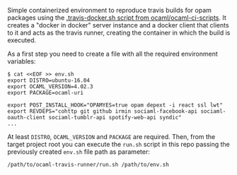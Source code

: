 Simple containerized environment to reproduce travis builds for opam packages using the [.travis-docker.sh script from ocaml/ocaml-ci-scripts](https://github.com/ocaml/ocaml-ci-scripts/blob/master/.travis-docker.sh). It creates a "docker in docker" server instance and a docker client that clients to it and acts as the travis runner, creating the container in which the build is executed.

As a first step you need to create a file with all the required environment variables:

```
$ cat <<EOF >> env.sh
export DISTRO=ubuntu-16.04
export OCAML_VERSION=4.02.3
export PACKAGE=ocaml-uri

export POST_INSTALL_HOOK="OPAMYES=true opam depext -i react ssl lwt"
export REVDEPS="cohttp git github irmin sociaml-facebook-api sociaml-oauth-client sociaml-tumblr-api spotify-web-api syndic"
...
```
At least `DISTRO`, `OCAML_VERSION` and `PACKAGE` are required. Then, from the target project root you can execute the `run.sh` script in this repo passing the previously created `env.sh` file path as parameter:

```
/path/to/ocaml-travis-runner/run.sh /path/to/env.sh

```

